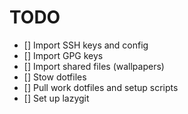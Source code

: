 # TODO

- [] Import SSH keys and config
- [] Import GPG keys
- [] Import shared files (wallpapers)
- [] Stow dotfiles
- [] Pull work dotfiles and setup scripts
- [] Set up lazygit
